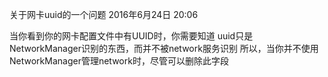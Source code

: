 关于网卡uuid的一个问题
2016年6月24日
20:06
 
当你看到你的网卡配置文件中有UUID时，你需要知道
uuid只是NetworkManager识别的东西，而并不被network服务识别
所以，当你并不使用NetworkManager管理network时，尽管可以删除此字段
